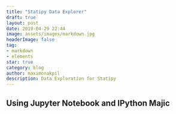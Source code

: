 ```yaml
---
title: "Statipy Data Explorer"
draft: true
layout: post
date: 2019-04-29 22:44
image: assets/images/markdown.jpg
headerImage: false
tag:
- markdown
- elements
star: true
category: blog
author: maximonakpil
description: Data Exploration for Statipy
---
```


## Using Jupyter Notebook and IPython Majic
